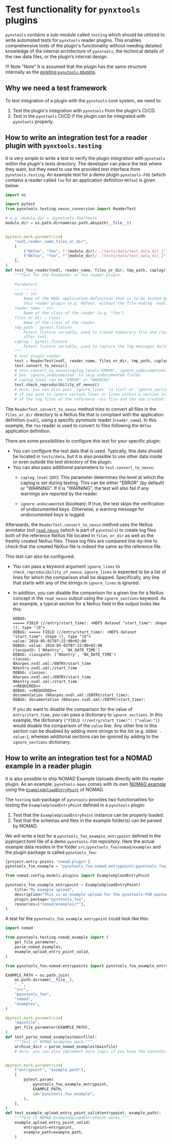 # Test functionality for `pynxtools` plugins

`pynxtools` contains a sub-module called `testing` which should be utilized to write automated tests for `pynxtools` reader plugins. This enables comprehensive tests of the plugin's functionality without needing detailed knowledge of the internal architecture of `pynxtools`, the technical details of the raw data files, or the plugin’s internal design.

!!! Note "Note"
    It is assumed that the plugin has the same structure internally as the [existing `pynxtools` plugins](../../reference/plugins.md).

## Why we need a test framework

To test integration of a plugin with the `pynxtools` core system, we need to:

1. Test the plugin's integration with `pynxtools` from the plugin's CI/CD.
2. Test in the `pynxtools` CI/CD if the plugin can be integrated with `pynxtools` properly.

## How to write an integration test for a reader plugin with `pynxtools.testing`

It is very simple to write a test to verify the plugin integration with `pynxtools` within the plugin's tests directory. The developer can place the test where they want, but they need to use the provided test interface from `pynxtools.testing`. An example test for a demo plugin `pynxtools-FOO` (which contains a reader called `foo` for an application definition `NXfoo`) is given below:

```python title="test_plugin.py"
import os

import pytest
from pynxtools.testing.nexus_conversion import ReaderTest

# e.g. module_dir = /pynxtools-foo/tests
module_dir = os.path.dirname(os.path.abspath(__file__))


@pytest.mark.parametrize(
    "nxdl,reader_name,files_or_dir",
    [
        ("NXfoo", "foo", f"{module_dir}/../tests/data/test_data_dir_1"),
        ("NXfoo", "foo", f"{module_dir}/../tests/data/test_data_dir_2")
    ],
)
def test_foo_reader(nxdl, reader_name, files_or_dir, tmp_path, caplog):
    """Test for the FooReader or foo reader plugin.

    Parameters
    ----------
    nxdl : str
        Name of the NXDL application definition that is to be tested by
        this reader plugin (e.g. NXfoo), without the file ending .nxdl.xml.
    reader_name : str
        Name of the class of the reader (e.g. "foo")
    files_or_dir : class
        Name of the class of the reader.
    tmp_path : pytest.fixture
        Pytest fixture variable, used to create temporary file and clean up the generated files
        after test.
    caplog : pytest.fixture
        Pytest fixture variable, used to capture the log messages during the test.
    """
    # test plugin reader
    test = ReaderTest(nxdl, reader_name, files_or_dir, tmp_path, caplog)
    test.convert_to_nexus()
    # test.convert_to_nexus(caplog_level="ERROR", ignore_undocumented=True)
    # Use `ignore_undocumented` to skip undocumented fields
    # caplog_level can be "ERROR" or "WARNING"
    test.check_reproducibility_of_nexus()
    # Here, you can also pass `ignore_lines` (a list) or `ignore_sections` (a dict)
    # if you want to ignore certain lines or lines within a section in the comparison
    # of the log files of the reference -nxs file and the one created in the test.
```

The `ReaderTest.convert_to_nexus` method tries to convert all files in the `files_or_dir` directory to a NeXus file that is compliant with the application definition (`nxdl`), using a specific pynxtools reader (`reader_name`). In this example, the `foo` reader is used to convert to files following the `NXfoo` application definition.

There are some possibilities to configure this test for  your specific plugin:

- You can configure the test data that is used. Typically, this data should be located in `tests/data`, but it is also possible to use other data inside or even outside the test directory of the plugin.
- You can also pass additional parameters to `test.convert_to_nexus`:
  - `caplog_level` (str): This parameter determines the level at which the caplog is set during testing. This can be either "ERROR" (by default) or "WARNING". If it is "WARNING", the test will also fail if any warnings are reported by the reader.

  - `ignore_undocumented` (boolean): If true, the test skips the verification of undocumented keys. Otherwise, a warning message for undocumented keys is logged.

Afterwards, the `ReaderTest.convert_to_nexus` method uses the NeXus annotator tool [`read_nexus`](../../learn/pynxtools/nexus-validation.md#read_nexus-nexus-file-reader-and-debugger) (which is part of `pynxtools`) to create log files both of the reference NeXus file located in `files_or_dir` as well as the freshly created NeXus files. These log files are compared line-by-line to check that the created NeXus file is indeed the same as the reference file.

This test can also be configured:

- You can pass a keyword argument `ignore_lines` to `check_reproducibility_of_nexus`. `ignore_lines` is expected to be a list of lines for which the comparison shall be skipped. Specifically, any line that starts with any of the strings in `ignore_lines` is ignored.
- In addition, you can disable the comparison for a given line for a NeXus concept in the `read_nexus` output using the `ignore_sections` keyword. As an example, a typical section for a NeXus field in the output looks like this:

    ```
    DEBUG: 
    ===== FIELD (//entry/start_time): <HDF5 dataset "start_time": shape (), type "|O">
    DEBUG: ===== FIELD (//entry/start_time): <HDF5 dataset "start_time": shape (), type "|O">
    value: 2018-05-01T07:22:00+02:00 
    DEBUG: value: 2018-05-01T07:22:00+02:00 
    classpath: ['NXentry', 'NX_DATE_TIME']
    DEBUG: classpath: ['NXentry', 'NX_DATE_TIME']
    classes:
    NXarpes.nxdl.xml:/ENTRY/start_time
    NXentry.nxdl.xml:/start_time
    DEBUG: classes:
    NXarpes.nxdl.xml:/ENTRY/start_time
    NXentry.nxdl.xml:/start_time
    <<REQUIRED>>
    DEBUG: <<REQUIRED>>
    documentation (NXarpes.nxdl.xml:/ENTRY/start_time):
    DEBUG: documentation (NXarpes.nxdl.xml:/ENTRY/start_time):
    ```

    If you do want to disable the comparison for the value of `entry/start_time`, you can pass a dictionary to `ignore_sections`. In this example, the dictionary `{"FIELD (//entry/start_time)": ["value:"]}` would disable the comparison of the `value` line. Any other line in this section can be disabled by adding more strings to the list (e.g. `DEBUG - value:`), whereas additional sections can be ignored by adding to the `ignore_sections` dictionary.

## How to write an integration test for a NOMAD example in a reader plugin

It is also possible to ship NOMAD Example Uploads directly with the reader plugin. As an example, `pynxtools-mpes` comes with its own [NOMAD example](https://github.com/FAIRmat-NFDI/pynxtools-mpes/tree/bring-in-examples/src/pynxtools_mpes/nomad) using the [`ExampleUploadEntryPoint`](https://nomad-lab.eu/prod/v1/staging/docs/howto/plugins/example_uploads.html) of NOMAD.

The `testing` sub-package of `pynxtools` provides two functionalities for testing the `ExampleUploadEntryPoint` defined in a `pynxtools` plugin:

1. Test that the `ExampleUploadEntryPoint` instance can be properly loaded.
2. Test that the schemas and files in the example folder(s) can be parsed by NOMAD.

We will write a test for a `pynxtools_foo_example_entrypoint` defined in the pyproject.toml file of a demo `pynxtools-FOO` repository. Here the actual example data resides in the folder `src/pynxtools_foo/nomad/examples` and the plugin package is called `pynxtools_foo`:

```python title="pyproject.toml"
[project.entry-points.'nomad.plugin']
pynxtools_foo_example = "pynxtools_foo.nomad.entrypoints:pynxtools_foo_example_entrypoint"
```

```python title="src/pynxtools_foo/nomad/nomad_example_entrypoint.py"
from nomad.config.models.plugins import ExampleUploadEntryPoint

pynxtools_foo_example_entrypoint = ExampleUploadEntryPoint(
    title="My example upload",
    description="This is an example upload for the pynxtools-FOO package.",
    plugin_package="pynxtools_foo",
    resources=["nomad/examples/*"],
)
```

A test for the `pynxtools_foo_example_entrypoint` could look like this:

```python title="test_nomad_examples.py"
import nomad

from pynxtools.testing.nomad_example import (
    get_file_parameter,
    parse_nomad_examples,
    example_upload_entry_point_valid,
)

from pynxtools_foo.nomad.entrypoints import pynxtools_foo_example_entrypoint

EXAMPLE_PATH = os.path.join(
    os.path.dirname(__file__),
    "..",
    "src",
    "pynxtools_foo",
    "nomad",
    "examples",
)

@pytest.mark.parametrize(
    "mainfile",
    get_file_parameter(EXAMPLE_PATH),
)
def test_parse_nomad_examples(mainfile):
    """Test if NOMAD examples work."""
    archive_dict = parse_nomad_examples(mainfile)
    # Here, you can also implement more logic if you know the contents of the `archive_dict`.


@pytest.mark.parametrize(
    ("entrypoint", "example_path"),
    [
        pytest.param(
            pynxtools_foo_example_entrypoint,
            EXAMPLE_PATH,
            id="pynxtools_foo_example",
        ),
    ],
)
def test_example_upload_entry_point_valid(entrypoint, example_path):
    """Test if NOMAD ExampleUploadEntryPoint works."""
    example_upload_entry_point_valid(
        entrypoint=entrypoint,
        example_path=example_path,
    )

```
